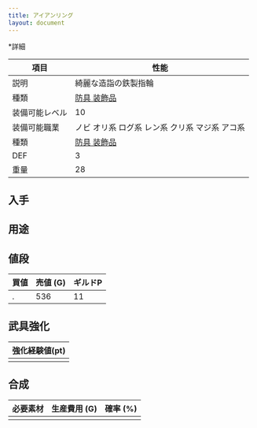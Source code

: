 ```yaml
---
title: アイアンリング
layout: document
---
```

*詳細

|項目|性能|
|---|---|
|説明|綺麗な造詣の鉄製指輪|
|種類|[防具 装飾品](防具(装飾品))|
|装備可能レベル|10|
|装備可能職業|ノビ オリ系 ログ系 レン系 クリ系 マジ系 アコ系|
|種類|[防具 装飾品](防具(装飾品))|
|DEF|3|
|重量|28|

## 入手


## 用途


## 値段


|買値|売値 (G)|ギルドP|
|---|---|---|
|.|536|11|

## 武具強化


|強化経験値(pt)|
|---|
||

## 合成


|必要素材|生産費用 (G)|確率 (%)|
|---|---|---|
||||
